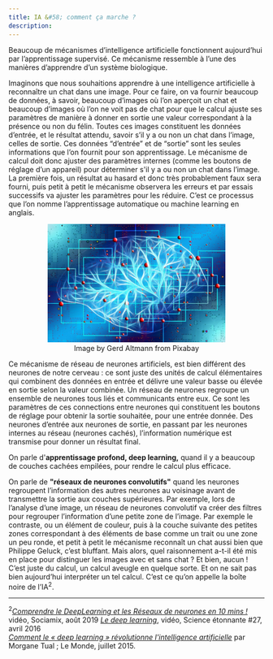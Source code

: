```yaml
---
title: IA &#58; comment ça marche ?
description:
---
```



Beaucoup de mécanismes d’intelligence artificielle fonctionnent aujourd’hui par l’apprentissage supervisé. Ce mécanisme ressemble à l’une des manières d’apprendre d’un système biologique.

Imaginons que nous souhaitions apprendre à une intelligence artificielle à reconnaître un chat dans une image. Pour ce faire, on va fournir beaucoup de données, à savoir, beaucoup d’images où l’on aperçoit un chat et beaucoup d’images où l’on ne voit pas de chat pour que le calcul ajuste ses paramètres de manière à donner en sortie une valeur correspondant à la présence ou non du félin. Toutes ces images constituent les données d’entrée, et le résultat attendu, savoir s’il y a ou non un chat dans l’image, celles de sortie. Ces données “d’entrée” et de “sortie” sont les seules informations que l’on fournit pour son apprentissage.
Le mécanisme de calcul doit donc ajuster des paramètres internes (comme les boutons de réglage d’un appareil) pour déterminer s'il y a ou non un chat dans l’image. La première fois, un résultat au hasard et donc très probablement faux sera fourni, puis petit à petit le mécanisme observera les erreurs et par essais successifs va ajuster les paramètres pour les réduire. C’est ce processus que l’on nomme l’apprentissage automatique ou machine learning en anglais.

<center><img src="../Images/artificial-intelligence-3382521_1280.jpg" alt="Virtual plant: plant recognition" width="350"></center>
<center>Image by Gerd Altmann from Pixabay</center>

Ce mécanisme de réseau de neurones artificiels, est bien différent des neurones de notre cerveau : ce sont juste des unités de calcul élémentaires qui combinent des données en entrée et délivre une valeur basse ou élevée en sortie selon la valeur combinée. Un réseau de neurones regroupe un ensemble de neurones tous liés et communicants entre eux. Ce sont les paramètres de ces connections entre neurones qui constituent les boutons de réglage pour obtenir la sortie souhaitée, pour une entrée donnée. Des neurones d’entrée aux neurones de sortie, en passant par les neurones internes au réseau (neurones cachés), l’information numérique est transmise pour donner un résultat final.

On parle d'**apprentissage profond, deep learning,** quand il y a beaucoup de couches cachées empilées, pour rendre le calcul plus efficace.

On parle de **"réseaux de neurones convolutifs"** quand les neurones regroupent l’information des autres neurones au voisinage avant de transmettre la sortie aux couches supérieures. Par exemple, lors de l’analyse d’une image, un réseau de neurones convolutif va créer des filtres pour regrouper l’information d’une petite zone de l’image. Par exemple le contraste, ou un élément de couleur, puis à la couche suivante des petites zones correspondant à des éléments de base comme un trait ou une zone un peu ronde, et petit à petit le mécanisme reconnaît un chat aussi bien que Philippe Geluck, c’est bluffant. Mais alors, quel raisonnement a-t-il été mis en place pour distinguer les images avec et sans chat ? Et bien, aucun ! C’est juste du calcul, un calcul aveugle en quelque sorte. Et on ne sait pas bien aujourd’hui interpréter un tel calcul. C’est ce qu’on appelle la boîte noire de l’IA<sup>2</sup>.

* * *
<sup>2</sup>_[Comprendre le DeepLearning et les Réseaux de neurones en 10 mins !](https://www.youtube.com/watch?v=gPVVsw2OWdM)_ vidéo, Sociamix, août 2019
_[Le deep learning](https://www.youtube.com/watch?v=trWrEWfhTVg)_, vidéo, Science étonnante #27, avril 2016  
_[Comment le « deep learning » révolutionne l'intelligence artificielle](https://www.lemonde.fr/pixels/article/2015/07/24/comment-le-deep-learning-revolutionne-l-intelligence-artificielle_4695929_4408996.html)_ par Morgane Tual ; Le Monde, juillet 2015.
